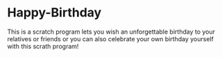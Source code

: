 # Happy-Birthday
This is a scratch program lets you wish an unforgettable birthday to your relatives or friends or you can also celebrate your own birthday yourself with this scrath program!
